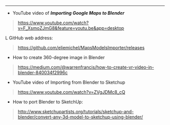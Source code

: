 ------
* YouTube video of **_Importing Google Maps to Blender_**
> https://www.youtube.com/watch?v=F_XsmoZJmG8&feature=youtu.be&app=desktop  
>   
L GitHub web address:  
> https://github.com/eliemichel/MapsModelsImporter/releases  

  
* How to create 360-degree image in Blender
> https://medium.com/@warrenfrancis/how-to-create-vr-video-in-blender-840034f2996c  
  
  
* YouTube video of Importing from Blender to Sketchup
> https://www.youtube.com/watch?v=ZVgJDMc8_cQ

* How to port Blender to SketchUp:
> http://www.sketchupartists.org/tutorials/sketchup-and-blender/convert-any-3d-model-to-sketchup-using-blender/

